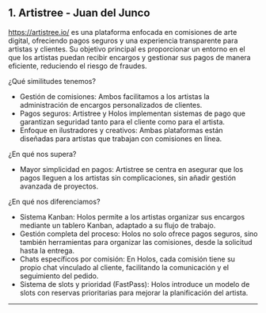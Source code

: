 ## 1. Artistree - Juan del Junco

https://artistree.io/ es una plataforma enfocada en comisiones de arte digital, ofreciendo pagos seguros y una experiencia transparente para artistas y clientes. Su objetivo principal es proporcionar un entorno en el que los artistas puedan recibir encargos y gestionar sus pagos de manera eficiente, reduciendo el riesgo de fraudes.

¿Qué similitudes tenemos?

- Gestión de comisiones: Ambos facilitamos a los artistas la administración de encargos personalizados de clientes.
- Pagos seguros: Artistree y Holos implementan sistemas de pago que garantizan seguridad tanto para el cliente como para el artista.
- Enfoque en ilustradores y creativos: Ambas plataformas están diseñadas para artistas que trabajan con comisiones en línea.

¿En qué nos supera?

- Mayor simplicidad en pagos: Artistree se centra en asegurar que los pagos lleguen a los artistas sin complicaciones, sin añadir gestión avanzada de proyectos.

¿En qué nos diferenciamos?

- Sistema Kanban: Holos permite a los artistas organizar sus encargos mediante un tablero Kanban, adaptado a su flujo de trabajo.
- Gestión completa del proceso: Holos no solo ofrece pagos seguros, sino también herramientas para organizar las comisiones, desde la solicitud hasta la entrega.
- Chats específicos por comisión: En Holos, cada comisión tiene su propio chat vinculado al cliente, facilitando la comunicación y el seguimiento del pedido.
- Sistema de slots y prioridad (FastPass): Holos introduce un modelo de slots con reservas prioritarias para mejorar la planificación del artista.

---